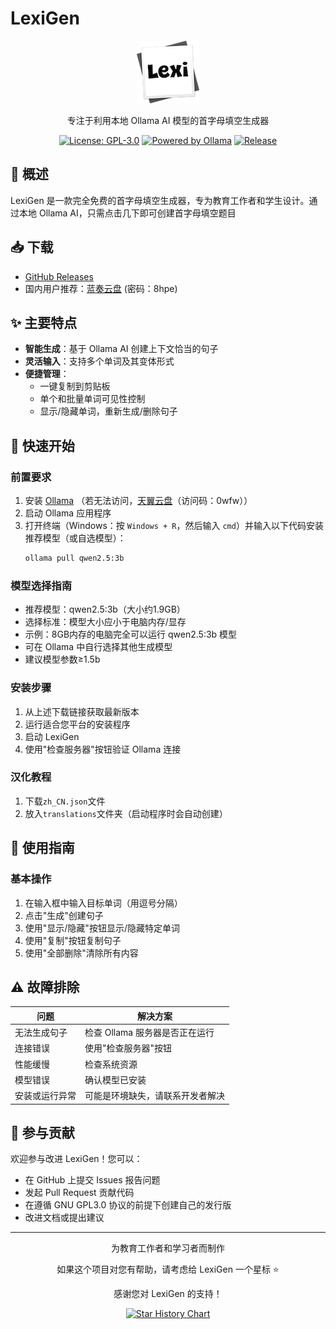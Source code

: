 # LexiGen

<div align="center">

![LexiGen Logo](https://github.com/gitmichaelqiu/LexiGen/blob/main/Lexi.png?raw=true)

专注于利用本地 Ollama AI 模型的首字母填空生成器

[![License: GPL-3.0](https://img.shields.io/badge/License-GPL%203.0-blue.svg)](https://www.gnu.org/licenses/gpl-3.0)
[![Powered by Ollama](https://img.shields.io/badge/Powered%20by-Ollama-orange)](https://ollama.com)
[![Release](https://img.shields.io/github/v/release/gitmichaelqiu/LexiGen?color=green)](https://github.com/gitmichaelqiu/LexiGen/releases/)

</div>

## 🎯 概述

LexiGen 是一款完全免费的首字母填空生成器，专为教育工作者和学生设计。通过本地 Ollama AI，只需点击几下即可创建首字母填空题目

## 📥 下载

- [GitHub Releases](https://github.com/gitmichaelqiu/LexiGen/releases)
- 国内用户推荐：[蓝奏云盘](https://wwtm.lanzouq.com/b00uyomyxe) (密码：8hpe)

## ✨ 主要特点

- **智能生成**：基于 Ollama AI 创建上下文恰当的句子
- **灵活输入**：支持多个单词及其变体形式
- **便捷管理**：
  - 一键复制到剪贴板
  - 单个和批量单词可见性控制
  - 显示/隐藏单词，重新生成/删除句子

## 🚀 快速开始

### 前置要求

1. 安装 [Ollama](https://ollama.com) （若无法访问，[天翼云盘](https://cloud.189.cn/web/share?code=2QbM7bABbEju)（访问码：0wfw））
2. 启动 Ollama 应用程序
3. 打开终端（Windows：按 `Windows + R`，然后输入 `cmd`）并输入以下代码安装推荐模型（或自选模型）：
   ```bash
   ollama pull qwen2.5:3b
   ```

### 模型选择指南

- 推荐模型：qwen2.5:3b（大小约1.9GB）
- 选择标准：模型大小应小于电脑内存/显存
- 示例：8GB内存的电脑完全可以运行 qwen2.5:3b 模型
- 可在 Ollama 中自行选择其他生成模型
- 建议模型参数≥1.5b

### 安装步骤

1. 从上述下载链接获取最新版本
2. 运行适合您平台的安装程序
3. 启动 LexiGen
4. 使用"检查服务器"按钮验证 Ollama 连接

### 汉化教程

1. 下载`zh_CN.json`文件
2. 放入`translations`文件夹（启动程序时会自动创建）

## 📖 使用指南

### 基本操作

1. 在输入框中输入目标单词（用逗号分隔）
2. 点击"生成"创建句子
3. 使用"显示/隐藏"按钮显示/隐藏特定单词
4. 使用"复制"按钮复制句子
5. 使用"全部删除"清除所有内容

## ⚠️ 故障排除

| 问题 | 解决方案 |
|-------|----------|
| 无法生成句子 | 检查 Ollama 服务器是否正在运行 |
| 连接错误 | 使用"检查服务器"按钮 |
| 性能缓慢 | 检查系统资源 |
| 模型错误 | 确认模型已安装 |
| 安装或运行异常 | 可能是环境缺失，请联系开发者解决 |

## 🤝 参与贡献

欢迎参与改进 LexiGen！您可以：

- 在 GitHub 上提交 Issues 报告问题
- 发起 Pull Request 贡献代码
- 在遵循 GNU GPL3.0 协议的前提下创建自己的发行版
- 改进文档或提出建议

---

<div align="center">
为教育工作者和学习者而制作

如果这个项目对您有帮助，请考虑给 LexiGen 一个星标 ⭐️

感谢您对 LexiGen 的支持！

[![Star History Chart](https://api.star-history.com/svg?repos=gitmichaelqiu/LexiGen&type=Date)](https://star-history.com/#gitmichaelqiu/LexiGen&Date)
</div> 
